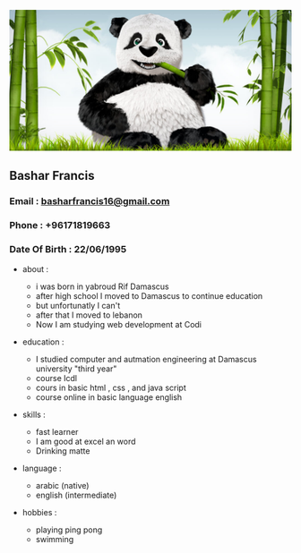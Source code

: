 
![alt text](website.jpg)
## **Bashar Francis**
### Email : basharfrancis16@gmail.com
### Phone : +96171819663
### Date Of Birth : 22/06/1995

* about :
   - i was born in yabroud Rif Damascus
   - after high school I moved to Damascus to continue education
   - but unfortunatly I can't
   - after that I moved to lebanon 
   - Now I am studying web development at Codi


* education :
  - I studied computer and autmation engineering at Damascus university "third year"
  - course Icdl 
  - cours in basic html , css , and java script 
  - course online in basic language english

* skills :
  - fast learner
  - I am good at excel an word 
  - Drinking matte
* language : 
  - arabic (native)
  - english (intermediate)
  
* hobbies :
  - playing ping pong 
  - swimming
    

